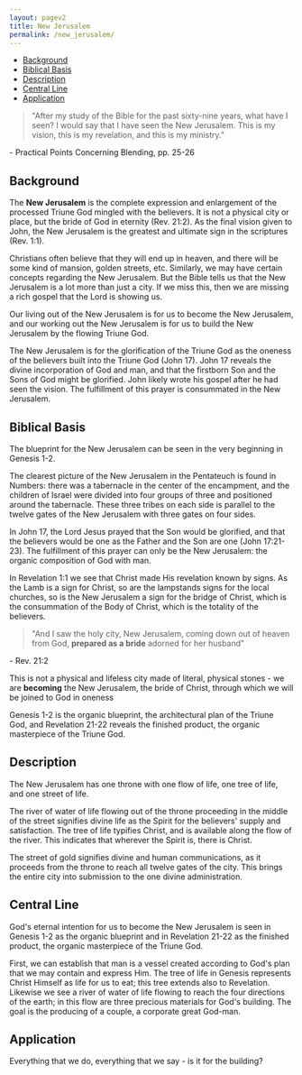 ```yaml
---
layout: pagev2
title: New Jerusalem
permalink: /new_jerusalem/
---
```

- [Background](#background)
- [Biblical Basis](#biblical-basis)
- [Description](#description)
- [Central Line](#central-line)
- [Application](#application)

>"After my study of the Bible for the past sixty-nine years, what have I seen? I would say that I have seen the New Jerusalem. This is my vision, this is my revelation, and this is my ministry."

\- Practical Points Concerning Blending, pp. 25-26

## Background

The **New Jerusalem** is the complete expression and enlargement of the processed Triune God mingled with the believers. It is not a physical city or place, but the bride of God in eternity (Rev. 21:2). As the final vision given to John, the New Jerusalem is the greatest and ultimate sign in the scriptures (Rev. 1:1).

Christians often believe that they will end up in heaven, and there will be some kind of mansion, golden streets, etc. Similarly, we may have certain concepts regarding the New Jerusalem. But the Bible tells us that the New Jerusalem is a lot more than just a city. If we miss this, then we are missing a rich gospel that the Lord is showing us.

Our living out of the New Jerusalem is for us to become the New Jerusalem, and our working out the New Jerusalem is for us to build the New Jerusalem by the flowing Triune God.

The New Jerusalem is for the glorification of the Triune God as the oneness of the believers built into the Triune God (John 17). John 17 reveals the divine incorporation of God and man, and that the firstborn Son and the Sons of God might be glorified. John likely wrote his gospel after he had seen the vision. The fulfillment of this prayer is consummated in the New Jerusalem.

## Biblical Basis

The blueprint for the New Jerusalem can be seen in the very beginning in Genesis 1-2. 

The clearest picture of the New Jerusalem in the Pentateuch is found in Numbers: there was a tabernacle in the center of the encampment, and the children of Israel were divided into four groups of three and positioned around the tabernacle. These three tribes on each side is parallel to the twelve gates of the New Jerusalem with three gates on four sides.

In John 17, the Lord Jesus prayed that the Son would be glorified, and that the believers would be one as the Father and the Son are one (John 17:21-23). The fulfillment of this prayer can only be the New Jerusalem: the organic composition of God with man.

In Revelation 1:1 we see that Christ made His revelation known by signs. As the Lamb is a sign for Christ, so are the lampstands signs for the local churches, so is the New Jerusalem a sign for the bridge of Christ, which is the consummation of the Body of Christ, which is the totality of the believers.

>"And I saw the holy city, New Jerusalem, coming down out of heaven from God, **prepared as a bride** adorned for her husband"

\- Rev. 21:2

This is not a physical and lifeless city made of literal, physical stones - we are **becoming** the New Jerusalem, the bride of Christ, through which we will be joined to God in oneness

Genesis 1-2 is the organic blueprint, the architectural plan of the Triune God, and Revelation 21-22 reveals the finished product, the organic masterpiece of the Triune God.

## Description

The New Jerusalem has one throne with one flow of life, one tree of life, and one street of life. 

The river of water of life flowing out of the throne proceeding in the middle of the street signifies divine life as the Spirit for the believers' supply and satisfaction. The tree of life typifies Christ, and is available along the flow of the river. This indicates that wherever the Spirit is, there is Christ.

The street of gold signifies divine and human communications, as it proceeds from the throne to reach all twelve gates of the city. This brings the entire city into submission to the one divine administration.  

## Central Line

God's eternal intention for us to become the New Jerusalem is seen in Genesis 1-2 as the organic blueprint and in Revelation 21-22 as the finished product, the organic masterpiece of the Triune God. 

First, we can establish that man is a vessel created according to God's plan that we may contain and express Him. The tree of life in Genesis represents Christ Himself as life for us to eat; this tree extends also to Revelation. Likewise we see a river of water of life flowing to reach the four directions of the earth; in this flow are three precious materials for God's building. The goal is the producing of a couple, a corporate great God-man.

## Application

Everything that we do, everything that we say - is it for the building?






